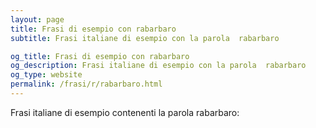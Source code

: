 ```yaml
---
layout: page
title: Frasi di esempio con rabarbaro 
subtitle: Frasi italiane di esempio con la parola  rabarbaro

og_title: Frasi di esempio con rabarbaro 
og_description: Frasi italiane di esempio con la parola  rabarbaro
og_type: website
permalink: /frasi/r/rabarbaro.html
---
```


Frasi italiane di esempio contenenti la parola rabarbaro:


